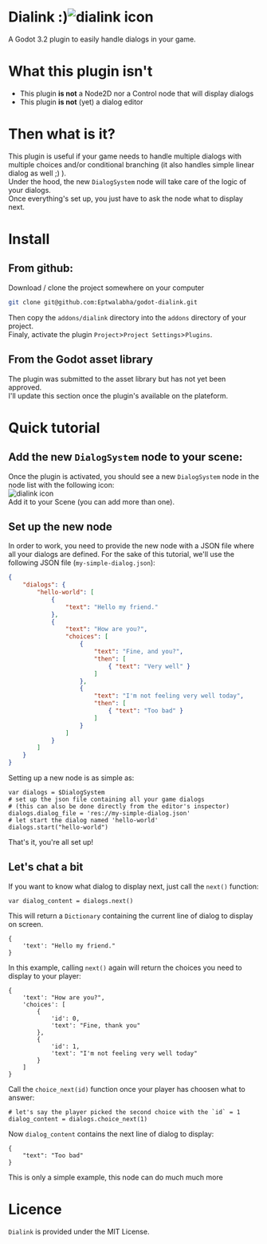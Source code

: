 # Dialink :)![dialink icon](https://raw.githubusercontent.com/Eptwalabha/godot-dialink/master/icon.png)  
A Godot 3.2 plugin to easily handle dialogs in your game.

# What this plugin isn't
- This plugin **is not** a Node2D nor a Control node that will display dialogs
- This plugin **is not** (yet) a dialog editor

# Then what is it?
This plugin is useful if your game needs to handle multiple dialogs with multiple choices and/or conditional branching (it also handles simple linear dialog as well ;) ).  
Under the hood, the new `DialogSystem` node will take care of the logic of your dialogs.  
Once everything's set up, you just have to ask the node what to display next.  
# Install
## From github:
Download / clone the project somewhere on your computer
``` bash
git clone git@github.com:Eptwalabha/godot-dialink.git
```
Then copy the `addons/dialink` directory into the `addons` directory of your project.  
Finaly, activate the plugin `Project`>`Project Settings`>`Plugins`.

## From the Godot asset library
The plugin was submitted to the asset library but has not yet been approved.  
I'll update this section once the plugin's available on the plateform.

# Quick tutorial

## Add the new `DialogSystem` node to your scene:
Once the plugin is activated, you should see a new `DialogSystem` node in the node list with the following icon:  
![dialink icon](https://raw.githubusercontent.com/Eptwalabha/godot-dialink/master/icon.png)  
Add it to your Scene (you can add more than one).  

## Set up the new node
In order to work, you need to provide the new node with a JSON file where all your dialogs are defined.
For the sake of this tutorial, we'll use the following JSON file (`my-simple-dialog.json`):
``` json
{
    "dialogs": {
        "hello-world": [
            {
                "text": "Hello my friend."
            },
            {
                "text": "How are you?",
                "choices": [
                    {
                        "text": "Fine, and you?",
                        "then": [
                            { "text": "Very well" }
                        ]
                    },
                    {
                        "text": "I'm not feeling very well today",
                        "then": [
                            { "text": "Too bad" }
                        ]
                    }
                ]
            }
        ]
    }
}
```
Setting up a new node is as simple as:
``` gdscript
var dialogs = $DialogSystem
# set up the json file containing all your game dialogs
# (this can also be done directly from the editor's inspector)
dialogs.dialog_file = 'res://my-simple-dialog.json'
# let start the dialog named 'hello-world'
dialogs.start("hello-world")
```
That's it, you're all set up!

## Let's chat a bit  
If you want to know what dialog to display next, just call the `next()` function:
``` gdscript
var dialog_content = dialogs.next()
```
This will return a `Dictionary` containing the current line of dialog to display on screen.
``` gdscript
{
    'text': "Hello my friend."
}
```
In this example, calling `next()` again will return the choices you need to display to your player:
``` gdscript
{
    'text': "How are you?",
    'choices': [
        {
            'id': 0,
            'text': "Fine, thank you"
        },
        {
            'id': 1,
            'text': "I'm not feeling very well today"
        }
    ]
}
```
Call the `choice_next(id)` function once your player has choosen what to answer:
``` gdscript
# let's say the player picked the second choice with the `id` = 1
dialog_content = dialogs.choice_next(1)
```
Now `dialog_content` contains the next line of dialog to display:
``` gdscript
{
    "text": "Too bad"
}
```

This is only a simple example, this node can do much much more

# Licence
`Dialink` is provided under the MIT License.

